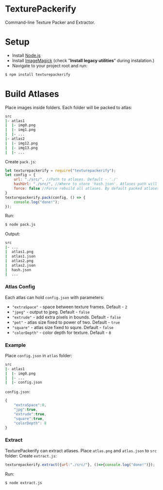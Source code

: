 # TexturePackerify
Command-line Texture Packer and Extractor.

# Setup
- Install [Node.js](https://nodejs.org/) 
- Install [ImageMagick](https://www.imagemagick.org/) (check "**Install legacy utilities**" during instalation.)
- Navigate to your project root and run:
```sh
$ npm install texturepackerify
```

# Build Atlases
Place images inside folders. Each folder will be packed to atlas:
```sh
src
|- atlas1
|  |- img0.png
|  |- img1.png
|  |- ...
|- atlas2
|  |- img12.png
|  |- img13.png
|  |- ...
```

Create `pack.js`:
```javascript
let texturepackerify = require("texturepackerify");
let config = {
    url: "./src/", //Path to atlases. Default - './'
    hashUrl: "./src/", //Where to store 'hash.json'. Atlases path will be used as default
    force: false //Force rebuild all atlases. By default packed atlases will be skipped.
}
texturepackerify.pack(config, () => {
    console.log("done!");
});
```
Run:
```sh
$ node pack.js
```

Output:
```sh
src
|- ...
|  atlas1.png
|  atlas1.json
|  atlas2.png
|  atlas2.json
|  hash.json
|  ...
```

### Atlas Config
Each atlas can hold `config.json` with parameters:

- `"extraSpace"` - space between texture frames. Default - `2`
- `"jpeg"` - output to jpeg. Default - `false`
- `"extrude"` - add extra pixels in bounds. Default - `false`
- `"pot"` - atlas size fixed to power of two. Default - `true`
- `"square"` - atlas size fixed to squre. Default - `false`
- `"colorDepth"` - color depth for texture. Default - `8`

### Example
Place `config.json` in `atlas` folder:
```sh
src
|- atlas1
|  |- img0.png
|  |- ...
|  |- config.json
```
`config.json`:
```javascript
{
    "extraSpace":0,
	"jpg":true,
	"extrude":true,
	"square":true,
	"colorDepth": 8
}
```

### Extract
TexturePackerify can extract atlases. Place `atlas.png` and `atlas.json` to `src` folder:
Create `extract.js`:
```javascript
texturepackerify.extract({url:"./src/"}, ()=>{console.log("done!")});
```
Run:
```sh
$ node extract.js
```